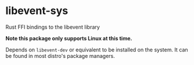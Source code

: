 # libevent-sys

Rust FFI bindings to the libevent library

**Note this package only supports Linux at this time.**

Depends on `libevent-dev` or equivalent to be installed on the system.
It can be found in most distro's package managers.